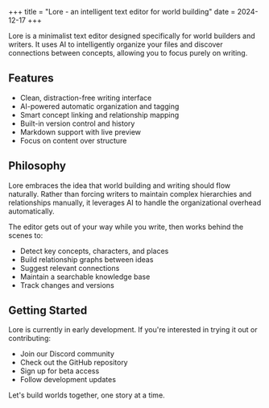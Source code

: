 +++
title = "Lore - an intelligent text editor for world building"
date = 2024-12-17
+++

Lore is a minimalist text editor designed specifically for world builders and writers. It uses AI to intelligently organize your files and discover connections between concepts, allowing you to focus purely on writing.

## Features

- Clean, distraction-free writing interface
- AI-powered automatic organization and tagging
- Smart concept linking and relationship mapping
- Built-in version control and history
- Markdown support with live preview
- Focus on content over structure

## Philosophy

Lore embraces the idea that world building and writing should flow naturally. Rather than forcing writers to maintain complex hierarchies and relationships manually, it leverages AI to handle the organizational overhead automatically.

The editor gets out of your way while you write, then works behind the scenes to:

- Detect key concepts, characters, and places
- Build relationship graphs between ideas
- Suggest relevant connections
- Maintain a searchable knowledge base
- Track changes and versions

## Getting Started

Lore is currently in early development. If you're interested in trying it out or contributing:

- Join our Discord community
- Check out the GitHub repository
- Sign up for beta access
- Follow development updates

Let's build worlds together, one story at a time.
